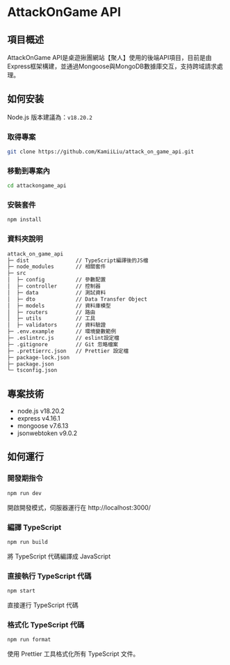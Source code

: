 # AttackOnGame API

## 項目概述

AttackOnGame API是桌遊揪團網站【聚人】使用的後端API項目，目前是由Express框架構建，並通過Mongoose與MongoDB數據庫交互，支持跨域請求處理。

## 如何安装

Node.js 版本建議為：`v18.20.2` 

### 取得專案

```bash
git clone https://github.com/KamiiLiu/attack_on_game_api.git
```
### 移動到專案內

```bash
cd attackongame_api
```

### 安裝套件

```bash
npm install
```

### 資料夾說明
```txt
attack_on_game_api
├─ dist               // TypeScript編譯後的JS檔
├─ node_modules       // 相關套件
├─ src
│  ├─ config          // 參數配置
│  ├─ controller      // 控制器
│  ├─ data            // 測試資料
│  ├─ dto             // Data Transfer Object
│  ├─ models          // 資料庫模型
│  ├─ routers         // 路由
│  ├─ utils           // 工具
│  ├─ validators      // 資料驗證
├─ .env.example       // 環境變數範例
├─ .eslintrc.js       // eslint設定檔
├─ .gitignore         // Git 忽略檔案
├─ .prettierrc.json   // Prettier 設定檔
├─ package-lock.json 
├─ package.json
└─ tsconfig.json

```

## 專案技術
- node.js v18.20.2
- express v4.16.1
- mongoose v7.6.13
- jsonwebtoken v9.0.2

## 如何運行

### 開發期指令

```bash
npm run dev
```

開啟開發模式，伺服器運行在 http://localhost:3000/

### 編譯 TypeScript

```bash
npm run build
```

將 TypeScript 代碼編譯成 JavaScript

### 直接執行 TypeScript 代碼

```bash
npm start
```

直接運行 TypeScript 代碼

### 格式化 TypeScript 代碼

```bash
npm run format
```

使用 Prettier 工具格式化所有 TypeScript 文件。
